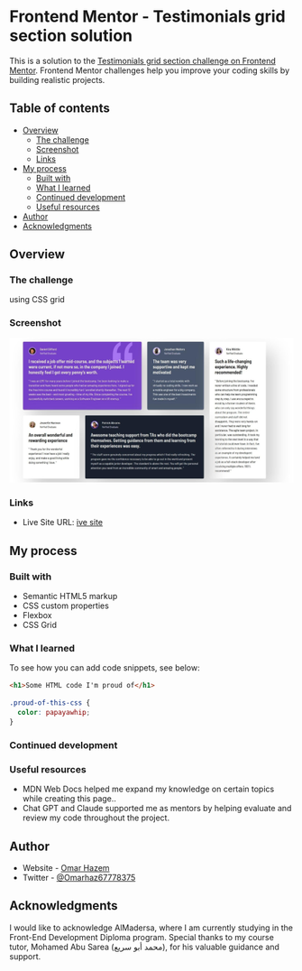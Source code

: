 # Frontend Mentor - Testimonials grid section solution

This is a solution to the [Testimonials grid section challenge on Frontend Mentor](https://www.frontendmentor.io/challenges/testimonials-grid-section-Nnw6J7Un7). Frontend Mentor challenges help you improve your coding skills by building realistic projects. 

## Table of contents

- [Overview](#overview)
  - [The challenge](#the-challenge)
  - [Screenshot](#screenshot)
  - [Links](#links)
- [My process](#my-process)
  - [Built with](#built-with)
  - [What I learned](#what-i-learned)
  - [Continued development](#continued-development)
  - [Useful resources](#useful-resources)
- [Author](#author)
- [Acknowledgments](#acknowledgments)



## Overview

### The challenge

using CSS grid

### Screenshot

![webpage screenshot](webpage-screenshot.jpg)


### Links

- Live Site URL: [ive site](https://omarhazem02.github.io/testimonial-page/)

## My process

### Built with

- Semantic HTML5 markup
- CSS custom properties
- Flexbox
- CSS Grid



### What I learned



To see how you can add code snippets, see below:

```html
<h1>Some HTML code I'm proud of</h1>
```
```css
.proud-of-this-css {
  color: papayawhip;
}
```

### Continued development


### Useful resources

- MDN Web Docs helped me expand my knowledge on certain topics while creating this page..
- Chat GPT and Claude supported me as  mentors by helping evaluate and review my code throughout the project.

## Author

- Website - [Omar Hazem](https://www.linkedin.com/in/omar-hazem-aa287a273/)
- Twitter - [@Omarhaz67778375](https://x.com/OmarHaz67778375)


## Acknowledgments

I would like to acknowledge AlMadersa, where I am currently studying in the Front-End Development Diploma program. Special thanks to my course tutor, Mohamed Abu Sarea (محمد أبو سريع), for his valuable guidance and support.

